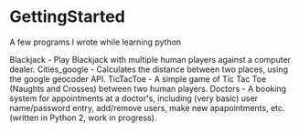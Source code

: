 # GettingStarted
A few programs I wrote while learning python

Blackjack - Play Blackjack with multiple human players against a computer dealer.
Cities_google - Calculates the distance between two places, using the google geocoder API.
TicTacToe - A simple game of Tic Tac Toe (Naughts and Crosses) between two human players.
Doctors - A booking system for appointments at a doctor's, including (very basic) user name/password 
	entry, add/remove users, make new apapointments, etc. (written in Python 2, work in progress).